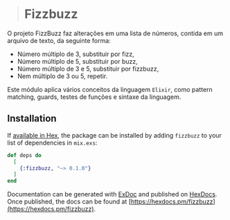 > # Fizzbuzz

O projeto FizzBuzz faz alterações em uma lista de números, contida em um arquivo de texto, da seguinte forma:

 * Número múltiplo de 3, substituir por fizz,
 * Número múltiplo de 5, substituir por buzz,
 * Número múltiplo de 3 e 5, substituir por fizzbuzz,
 * Nem múltiplo de 3 ou 5, repetir.


Este módulo aplica vários conceitos da linguagem ```Elixir```, como pattern matching, guards, testes de funções e sintaxe da linguagem.

## Installation

If [available in Hex](https://hex.pm/docs/publish), the package can be installed
by adding `fizzbuzz` to your list of dependencies in `mix.exs`:

```elixir
def deps do
  [
    {:fizzbuzz, "~> 0.1.0"}
  ]
end
```

Documentation can be generated with [ExDoc](https://github.com/elixir-lang/ex_doc)
and published on [HexDocs](https://hexdocs.pm). Once published, the docs can
be found at [https://hexdocs.pm/fizzbuzz](https://hexdocs.pm/fizzbuzz).

